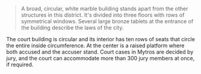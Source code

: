 > A broad, circular, white marble building stands apart from the other structures in this district. It's divided into three floors with rows of symmetrical windows. Several large bronze tablets at the entrance of the building describe the laws of the city.

The court building is circular and its interior has ten rows of seats that circle the entire inside circumference. At the center is a raised platform where both accused and the accuser stand. Court cases in Mytros are decided by jury, and the court can accommodate more than 300 jury members at once, if required.